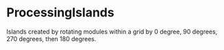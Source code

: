 # ProcessingIslands
Islands created by rotating modules within a grid by 0 degree, 90 degrees, 270 degrees, then 180 degrees.
